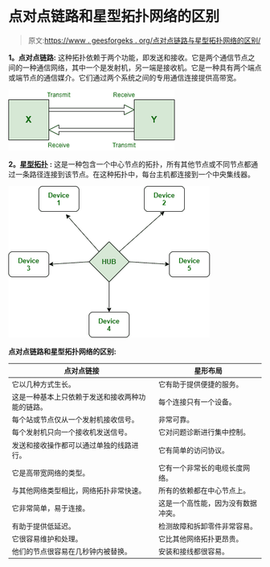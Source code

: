 # 点对点链路和星型拓扑网络的区别

> 原文:[https://www . geesforgeks . org/点对点链路与星型拓扑网络的区别/](https://www.geeksforgeeks.org/difference-between-point-to-point-link-and-star-topology-network/)

**1。点对点链路:**
这种拓扑依赖于两个功能，即发送和接收。它是两个通信节点之间的一种通信网络，其中一个是发射机，另一端是接收机。它是一种具有两个端点或端节点的通信媒介。它们通过两个系统之间的专用通信连接提供高带宽。

![](img/8251e16c4cb31d166f39d06572ca4153.png)

**2。[星型拓扑](https://www.geeksforgeeks.org/types-of-network-topology/) :**
这是一种包含一个中心节点的拓扑，所有其他节点或不同节点都通过一条路径连接到该节点。在这种拓扑中，每台主机都连接到一个中央集线器。

![](img/deab2900da125f176f574799c3c1b8a7.png)

**点对点链路和星型拓扑网络的区别:**

<center>

| 点对点链接 | 星形布局 |
| --- | --- |
| 它以几种方式生长。 | 它有助于提供便捷的服务。 |
| 这是一种基本上只依赖于发送和接收两种功能的链路。 | 每个连接只有一个设备。 |
| 每个站或节点仅从一个发射机接收信号。 | 非常可靠。 |
| 每个发射机只向一个接收机发送信号。 | 它对问题诊断进行集中控制。 |
| 发送和接收操作都可以通过单独的线路进行。 | 它有简单的访问协议。 |
| 它是高带宽网络的类型。 | 它有一个非常长的电缆长度网络。 |
| 与其他网络类型相比，网络拓扑非常快速。 | 所有的依赖都在中心节点上。 |
| 它非常简单，易于连接。 | 这是一个高性能，因为没有数据冲突。 |
| 有助于提供低延迟。 | 检测故障和拆卸零件非常容易。 |
| 它很容易维护和处理。 | 它比其他网络拓扑更昂贵。 |
| 他们的节点很容易在几秒钟内被替换。 | 安装和接线都很容易。 |

</center>